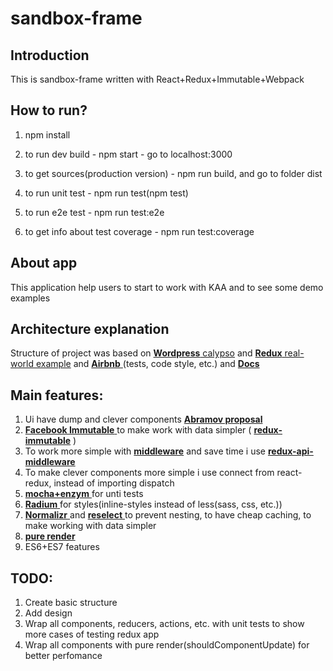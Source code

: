 # sandbox-frame


## Introduction

This is sandbox-frame written with React+Redux+Immutable+Webpack

## How to run?
1) npm install

2) to run dev build - npm start - go to localhost:3000

3) to get sources(production version) - npm run build, and go to folder dist

4) to run unit test - npm run test(npm test)

5) to run e2e test - npm run test:e2e

6) to get info about test coverage - npm run test:coverage

## About app
This application help users to start to work with KAA and to see some demo examples

## Architecture explanation

Structure of project was based on [**Wordpress** calypso](https://github.com/Automattic/wp-calypso) and [**Redux** real-world example](https://github.com/reactjs/redux/tree/master/examples/real-world) and [**Airbnb** ](https://github.com/airbnb/javascript)(tests, code style, etc.) and [**Docs**](http://redux.js.org/docs/introduction/index.html)

## Main features:
1. Ui have dump and clever components  [**Abramov proposal** ](https://medium.com/@dan_abramov/smart-and-dumb-components-7ca2f9a7c7d0#.jtuebwtpr)
2. [**Facebook Immutable** ](https://facebook.github.io/immutable-js/) to make work with data simpler ( [**redux-immutable**](https://github.com/indexiatech/redux-immutablejs) )
3. To work more simple with  [**middleware**](http://redux.js.org/docs/advanced/Middleware.html) and save time i use [**redux-api-middleware**](https://www.npmjs.com/package/redux-api-middleware)
4. To make clever components more simple i use connect from react-redux, instead of importing dispatch
5. [**mocha+enzym** ](https://github.com/airbnb/enzyme) for unti tests
6. [**Radium** ](https://github.com/FormidableLabs/radium) for styles(inline-styles instead of less(sass, css, etc.))
7. [**Normalizr** ](https://github.com/paularmstrong/normalizr) and [**reselect** ](https://github.com/reactjs/reselect) to prevent nesting, to have cheap caching, to make working with data simpler
8. [**pure render** ](https://www.npmjs.com/package/pure-render-decorator)
9. ES6+ES7 features

## TODO:
1. Create basic structure
2. Add design
3. Wrap all components, reducers, actions, etc. with unit tests to show more cases of testing redux app
4. Wrap all components with pure render(shouldComponentUpdate) for better perfomance
